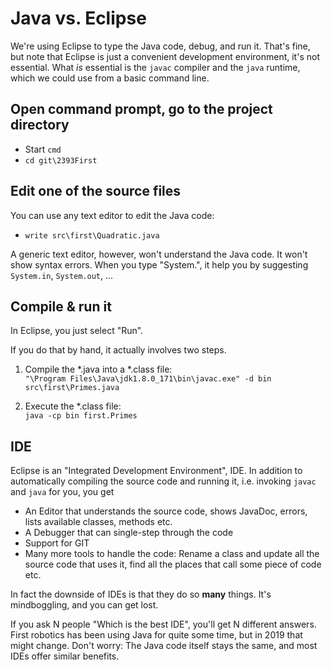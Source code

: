 Java vs. Eclipse
================

We're using Eclipse to type the Java code, debug, and run it.
That's fine, but note that Eclipse is just a convenient development environment, it's not essential.
What _is_ essential is the `javac` compiler and the `java` runtime, which we could use from a basic command line.

Open command prompt, go to the project directory
------------------------------------------------
 * Start `cmd`
 * `cd git\2393First`
 
 
Edit one of the source files
----------------------------
You can use any text editor to edit the Java code:

 * `write src\first\Quadratic.java`

A generic text editor, however, won't understand the Java code.
It won't show syntax errors.
When you type "System.", it help you by suggesting `System.in`, `System.out`, ...
 
 
Compile & run it
----------------
In Eclipse, you just select "Run".

If you do that by hand, it actually involves two steps.
 
1. Compile the *.java into a *.class file:   
   `"\Program Files\Java\jdk1.8.0_171\bin\javac.exe" -d bin src\first\Primes.java`   
   
2. Execute the *.class file:  
   `java -cp bin first.Primes`   

IDE
---

Eclipse is an "Integrated Development Environment", IDE.
In addition to automatically compiling the source code and running it,
i.e. invoking `javac` and `java` for you, you get

 * An Editor that understands the source code, shows JavaDoc, errors, lists available classes, methods etc.
 * A Debugger that can single-step through the code
 * Support for GIT
 * Many more tools to handle the code: Rename a class and update all the source code that uses it,
   find all the places that call some piece of code etc.

In fact the downside of IDEs is that they do so __many__ things.
It's mindboggling, and you can get lost.

If you ask N people "Which is the best IDE", you'll get N different answers.
First robotics has been using Java for quite some time, but in 2019 that might change.
Don't worry: The Java code itself stays the same, and most IDEs offer similar benefits.
